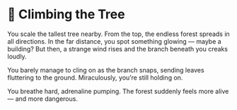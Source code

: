 # 🌳 Climbing the Tree

You scale the tallest tree nearby. From the top, the endless forest spreads in all directions. In the far distance, you spot something glowing — maybe a building? But then, a strange wind rises and the branch beneath you creaks loudly.

You barely manage to cling on as the branch snaps, sending leaves fluttering to the ground. Miraculously, you’re still holding on.

You breathe hard, adrenaline pumping. The forest suddenly feels more alive — and more dangerous.
